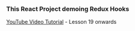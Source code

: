 ### This React Project demoing Redux Hooks 

[YouTube Video Tutorial](https://www.youtube.com/playlist?list=PLC3y8-rFHvwheJHvseC3I0HuYI2f46oAK) - Lesson 19 onwards